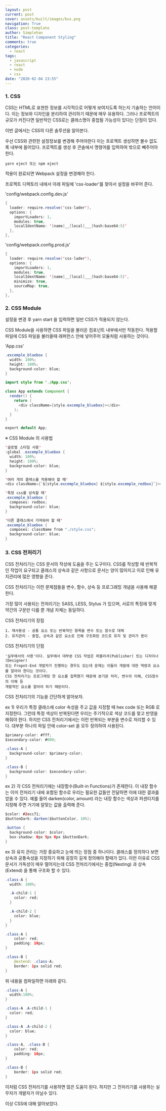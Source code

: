 ```yaml
---
layout: post
current: post
cover: assets/built/images/bus.png
navigation: True
class: post-template
author: Simplehan
title: "React Component Styling"
comments: true
categories:
  - react
tags:
  - javascript
  - react
  - node
  - css
date: "2020-02-04 23:55"
---
```


### 1. CSS

  CSS는 HTML로 표현한 정보를 시각적으로 어떻게 보여지도록 하는지 기술하는 언어이다.
  이는 정보와 디자인을 분리하여 관리하기 때문에 매우 유용하다.
  그러나 프로젝트의 규모가 커진다면 일반적인 CSS로는 클래스명이 중첩될 가능성이 있다는 단점이 있다.

  이번 글에서는 CSS의 다른 솔루션을 알아본다.

  우선 CSS와 관련한 설정정보를 변경해 주어야한다 이는 프로젝트 생성하면 볼수 없도록 내부에 들어있다.
  프로젝트를 생성 후 콘솔에서 명령어를 입력하여 밖으로 빼주어야 한다.
    
    yarn eject 또는 npm eject
    
  적용이 완료되면 Webpack 설정을 변경해야 한다.
  
  프로젝트 디렉토리 내에서 아래 파일에 'css-loader'를 찾아서 설정을 바꾸어 준다.

  'config/webpack.config.dev.js'
  ```java
  {
    loader: require.resolve('css-lader'),
    options: {
      importLoaders: 1,
      modules: true,
      localIdentName: '[name]__[local]___[hash:base64:5]'
    },
  },
  ```

  'config/webpack.config.prod.js'
  ```java
  {
    loader: require.resolve('css-lader'),
    options: {
      importLoaders: 1,
      modules: true,
      localIdentName: '[name]__[local]___[hash:base64:5]',
      minimize: true,
      sourceMap: true,
    },
  },
  ```
  
### 2. CSS Module

  설정을 변경 후 yarn start 을 입력하면 일반 CSS가 적용되지 않는다.
  
  CSS Module을 사용하면 CSS 파일을 불러온 컴포넌트 내부에서만 작동한다.
  적용할 파일에 CSS 파일을 불러올때 래퍼런스 안에 넣어주어 모듈처럼 사용하는 것이다.

  'App.css'
  ```java
  .excemple_bluebox {
    width: 100%;
    height: 100%;
    background-color: blue;
  }

  ```

  ```java
  import style from './App.css';

  class App extends Component {
    render() {
      return (
        <div className={style.excemple_bluebox}></div>
      );
    }
  }

  export default App;
  ```


※ CSS Module 의 사용법
```java
'글로벌 스타일 사용'
:global .excemple_bluebox {
  width: 100%;
  height: 100%;
  background-color: blue;
}

'여러 개의 클래스를 적용해야 할 때'
<div className={`${style.excemple_bluebox} ${style.excemple_redbox}`}></div>

'특정 css를 상속할 때'
.excemple_bluebox {
  composes: redbox;
  background-color: blue;
}

'다른 클래스에서 가져와야 할 때'
.excemple_bluebox {
  composes: className from "./style.css";
  background-color: blue;
}
```


### 3. CSS 전처리기

  CSS 전처리기는 CSS 문서의 작성에 도움을 주는 도구이다.
  CSS를 작성할 때 반복적인 작업이 요구되고 클래스의 상속과 같은 사항으로
  문서는 양이 많아지고 이로 인해 유지관리에 많은 영향을 준다.

  CSS 전처리기는 이런 문제점들을 변수, 함수, 상속 등 프로그래밍 개념을 사용해 해결한다.

  가장 많이 사용되는 전처리기는 SASS, LESS, Stylus 가 있으며, 서로의 특징에 맞게
  약간의 구문만 다를 뿐 개념 자체는 동일하다.

  CSS 전처리기의 장점

    1. 재사용성 - 공통 요소 또는 반복적인 항목을 변수 또는 함수로 대체
    2. 유지관리 - 중첩, 상속과 같은 요소로 인해 구조화된 코드로 유지 및 관리가 용이

  CSS 전처리기의 단점

    '실무에서의 사용'이다. 실무에서 대부분 CSS 작업은 퍼블리셔(Publisher) 또는 디자이너(Designer)
    또는 Fropnt-End 개발자가 진행하는 경우도 있는데 문제는 이들이 개발에 대한 역량과 요소를 알아야 한다는 것이다.
    CSS 전처리기는 프로그래밍 한 요소를 접목했기 때문에 분기문 처리, 변수의 이해, CSS함수의 이해 등
    개발적인 요소를 알아야 하기 때문이다.



  CSS 전처리기의 기능을 간단하게 알아보자.

  ex 1)
  우리가 특정 클래스에 color 속성을 주고 값을 지정할 때 hex code 또는 RGB 로 지정한다.
  그런데 특정 색상이 반복된다면 우리는 주기적으로 색상 코드를 찾고 반영을 해줘야 한다.
  하지만 CSS 전처리기에서는 이런 반복되는 부분을 변수로 처리할 수 있다.
  대부분 하나의 파일 안에 color-set 을 모두 정의하여 사용된다.

  ```java
  $primary-color: #fff;
  $secondary-color: #000;

  .class-A {
    background-color: $primary-color;
  }

  .class-B {
    background-color: $secondary-color;
  }
  ```

  ex 2)
  각 CSS 전처리기에는 내장함수(Built-in Functions)가 존재한다.
  이 내장 함수는 이미 전처리기 내에 포함된 함수로 우리는 필요한 값들만 전달하면
  이에 대한 결과를 얻을 수 있다. 예를 들어 darken(color, amount) 라는 내장 함수는
  색상과 퍼센티지를 지정해 주면 거기에 알맞는 값을 출력해 준다.

  ```java
  $color: #2ecc71;
  $buttonDark: darken($buttonColor, 10%);

  .button {
    background-color: $color;
    box-shadow: 0px 5px 0px $buttonDark;
  }
  ```

  ex 3)
  유지 관리는 가장 중요하고 눈에 띄는 장점 중 하나이다. 클래스를 정의하다 보면
  상속과 공통속성을 지정하기 위해 굉장히 길게 정의해야 할때가 있다.
  이런 이유로 CSS 문서가 가독성이 매우 떨어지는데 CSS 전처리기에서는
  중첩(Nesting) 과 상속(Extend) 을 통해 구조화 할 수 있다.

  ```java
  .class-A {
    width: 100%;

    .A-child-1 {
      color: red;
    }

    .A-child-2 {
      color: blue;
    }
  }

  .class-A {
      color: red;
      padding: 10px;
  }

  .class-B {
      @extend: .class-A;
      border: 1px solid red;
  }

  ```
  위 내용을 컴파일하면 아래와 같다.
  ```java
  .class-A {
    width:100%;
  }

  .class-A .A-child-1 {
    color: red;
  }

  .class-A .A-child-2 {
    color: blue;
  }

  .class-A, .class-B {
      color: red;
      padding: 10px;
  }

  .class-B {
      border: 1px solid red;
  }
  ```
  
  이처럼 CSS 전처리기를 사용하면 많은 도움이 된다.
  하지만 그 전처리기를 사용하는 실무자가 개발자가 아닐수 있다.

  이상 CSS에 대해 알아보았다.